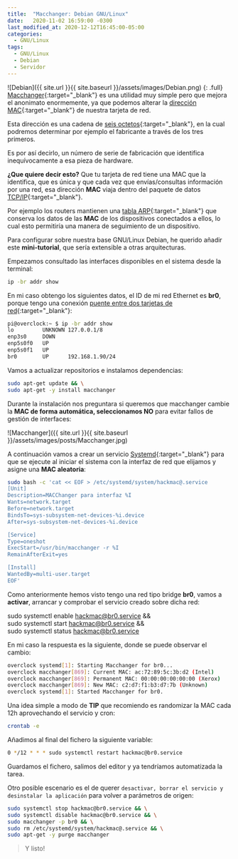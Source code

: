 ```yaml
---
title:  "Macchanger: Debian GNU/Linux"
date:   2020-11-02 16:59:00 -0300
last_modified_at: 2020-12-12T16:45:00-05:00
categories:
  - GNU/Linux
tags:
  - GNU/Linux
  - Debian
  - Servidor
---
```


![Debian]({{ site.url }}{{ site.baseurl }}/assets/images/Debian.png)
{: .full}
[Macchanger](https://packages.debian.org/stable/macchanger){:target="_blank"} es una utilidad muy simple pero que mejora el anonimato enormemente, ya que  podemos alterar la [dirección MAC](https://es.wikipedia.org/wiki/Direcci%C3%B3n_MAC){:target="_blank"} de nuestra tarjeta de red.

Esta dirección es una cadena de [seis octetos](https://es.wikipedia.org/wiki/Byte){:target="_blank"}, en la cual podremos determinar por ejemplo el fabricante a través de los tres primeros.

Es por así decirlo, un número de serie de fabricación que identifica inequívocamente a esa pieza de hardware.

**¿Que quiere decir esto?** Que tu tarjeta de red tiene una MAC que la identifica, que es única y que cada vez que envías/consultas información por una red, esa dirección **MAC** viaja dentro del paquete de datos [TCP/IP](https://es.wikipedia.org/wiki/Familia_de_protocolos_de_internet){:target="_blank"}.

Por ejemplo los routers mantienen una [tabla ARP](https://es.wikipedia.org/wiki/Familia_de_protocolos_de_internet){:target="_blank"} que conserva los datos de las **MAC** de los dispositivos conectados a ellos, lo cual esto permitiría una manera de seguimiento de un dispositivo.

Para configurar sobre nuestra base GNU/Linux Debian, he querido añadir este **mini-tutorial**, que sería extensible a otras arquitecturas.

Empezamos consultado las interfaces disponibles en el sistema desde la terminal:

```bash
ip -br addr show
```

En mi caso obtengo los siguientes datos, el ID de mi red Ethernet es **br0**, porque tengo una conexión [puente entre dos tarjetas de red](https://es.wikipedia.org/wiki/Puente_de_red){:target="_blank"}:

```bash
pi@overclock:~ $ ip -br addr show
lo         UNKNOWN 127.0.0.1/8
enp3s0     DOWN
enp5s0f0   UP
enp5s0f1   UP
br0        UP      192.168.1.90/24
```

Vamos a actualizar repositorios e instalamos dependencias:

```bash
sudo apt-get update && \
sudo apt-get -y install macchanger
```

Durante la instalación nos preguntara si queremos que macchanger cambie la **MAC de forma automática, seleccionamos NO** para evitar fallos de gestión de interfaces:

![Macchanger]({{ site.url }}{{ site.baseurl }}/assets/images/posts/Macchanger.jpg)

A continuación vamos a crear un servicio [Systemd](https://es.wikipedia.org/wiki/Systemd){:target="_blank"} para que se ejecute al iniciar el sistema con la interfaz de red que elijamos y asigne una **MAC aleatoria**:

```bash
sudo bash -c 'cat << EOF > /etc/systemd/system/hackmac@.service
[Unit]
Description=MACChanger para interfaz %I
Wants=network.target
Before=network.target
BindsTo=sys-subsystem-net-devices-%i.device
After=sys-subsystem-net-devices-%i.device

[Service]
Type=oneshot
ExecStart=/usr/bin/macchanger -r %I
RemainAfterExit=yes

[Install]
WantedBy=multi-user.target
EOF'
```

Como anteriormente hemos visto tengo una red tipo bridge **br0**, vamos a **activar**, arrancar y comprobar el servicio creado sobre dicha red:

sudo systemctl enable hackmac@br0.service && \
sudo systemctl start hackmac@br0.service && \
sudo systemctl status hackmac@br0.service

En mi caso la respuesta es la siguiente, donde se puede observar el cambio:

```bash
overclock systemd[1]: Starting Macchanger for br0...
overclock macchanger[869]: Current MAC: ac:72:89:5c:3b:d2 (Intel)
overclock macchanger[869]: Permanent MAC: 00:00:00:00:00:00 (Xerox)
overclock macchanger[869]: New MAC: c2:d7:f1:b3:d7:7b (Unknown)
overclock systemd[1]: Started Macchanger for br0.
```

Una idea simple a modo de **TIP** que recomiendo es randomizar la MAC cada 12h aprovechando el servicio y cron:

```bash
crontab -e
```

Añadimos al final del fichero la siguiente variable:

```bash
0 */12 * * * sudo systemctl restart hackmac@br0.service
```

Guardamos el fichero, salimos del editor y ya tendríamos automatizada la tarea. 

Otro posible escenario es el de querer `desactivar, borrar el servicio y desinstalar la aplicación` para volver a parámetros de origen:

```bash
sudo systemctl stop hackmac@br0.service && \
sudo systemctl disable hackmac@br0.service && \
sudo macchanger -p br0 && \
sudo rm /etc/systemd/system/hackmac@.service && \
sudo apt-get -y purge macchanger
```

> Y listo!
